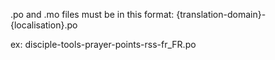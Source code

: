 .po and .mo files must be in this format:
{translation-domain}-{localisation}.po

ex:
disciple-tools-prayer-points-rss-fr_FR.po
